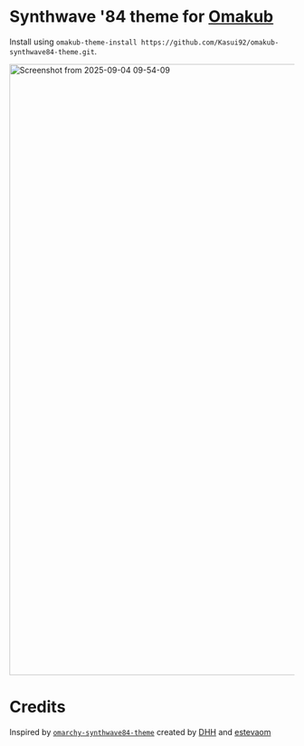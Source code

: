 # Synthwave '84 theme for [Omakub](https://omakub.org)

Install using `omakub-theme-install https://github.com/Kasui92/omakub-synthwave84-theme.git`.

<img width="1920" height="1080" alt="Screenshot from 2025-09-04 09-54-09" src="https://github.com/user-attachments/assets/8d7c09f6-36c3-4043-b785-c6f0240bc821" />

# Credits

Inspired by [`omarchy-synthwave84-theme`](https://github.com/omacom-io/omarchy-synthwave84-theme) created by [DHH](https://github.com/dhh) and [estevaom](https://github.com/estevaom)
